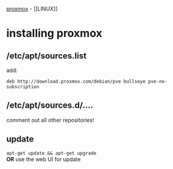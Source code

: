 [proxmox](proxmox.md)    -    [[LINUX]]

# installing proxmox

## /etc/apt/sources.list
add:
```shell
deb http://download.proxmox.com/debian/pve bullseye pve-no-subscription
```  

## /etc/apt/sources.d/....
comment out all other repositories!

## update
`apt-get update && apt-get upgrade`  
**OR**
use the web UI for update


